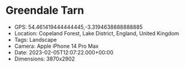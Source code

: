 # Greendale Tarn

- GPS: 54.461419444444445,-3.3194638888888885
- Location: Copeland Forest, Lake District, England, United Kingdom
- Tags: Landscape
- Camera: Apple iPhone 14 Pro Max
- Date: 2023-02-05T12:07:22.000+00:00
- Dimensions: 3870x2902
